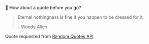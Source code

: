 📣 How about a quote before you go?

> Eternal nothingness is fine if you happen to be dressed for it.
>
> <p>- Woody Allen</p>

Quote requested from [Random Quotes API](https://github.com/lukePeavey/quotable)
